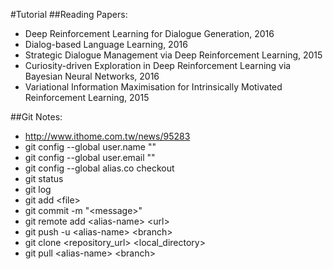 #Tutorial
##Reading Papers:
- Deep Reinforcement Learning for Dialogue Generation, 2016
- Dialog-based Language Learning, 2016
- Strategic Dialogue Management via Deep Reinforcement Learning, 2015
- Curiosity-driven Exploration in Deep Reinforcement Learning via Bayesian Neural Networks, 2016
- Variational Information Maximisation for Intrinsically Motivated Reinforcement Learning, 2015

##Git Notes:
- http://www.ithome.com.tw/news/95283
- git config --global user.name ""
- git config --global user.email ""
- git config --global alias.co checkout
- git status
- git log
- git add \<file\>
- git commit -m "\<message\>"
- git remote add \<alias-name\> \<url\>
- git push -u \<alias-name\> \<branch\>
- git clone \<repository_url\> \<local_directory\>
- git pull \<alias-name\> \<branch\>
